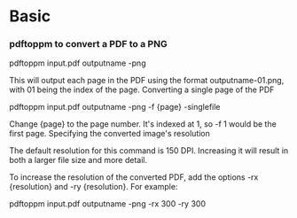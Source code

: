 # Basic

### pdftoppm to convert a PDF to a PNG

pdftoppm input.pdf outputname -png

This will output each page in the PDF using the format outputname-01.png, with 01 being the index of the page.
Converting a single page of the PDF

pdftoppm input.pdf outputname -png -f {page} -singlefile

Change {page} to the page number. It's indexed at 1, so -f 1 would be the first page.
Specifying the converted image's resolution

The default resolution for this command is 150 DPI. Increasing it will result in both a larger file size and more detail.

To increase the resolution of the converted PDF, add the options -rx {resolution} and -ry {resolution}. For example:

pdftoppm input.pdf outputname -png -rx 300 -ry 300
